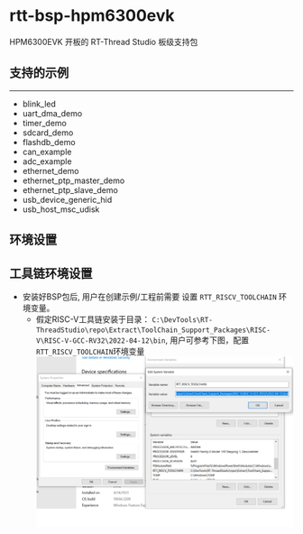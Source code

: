 # rtt-bsp-hpm6300evk

HPM6300EVK 开板的 RT-Thread Studio 板级支持包

## 支持的示例
***
- blink_led
- uart_dma_demo
- timer_demo
- sdcard_demo
- flashdb_demo
- can_example
- adc_example
- ethernet_demo
- ethernet_ptp_master_demo
- ethernet_ptp_slave_demo
- usb_device_generic_hid
- usb_host_msc_udisk


## 环境设置

## 工具链环境设置
- 安装好BSP包后, 用户在创建示例/工程前需要 设置 `RTT_RISCV_TOOLCHAIN` 环境变量。
    - 假定RISC-V工具链安装于目录： `C:\DevTools\RT-ThreadStudio\repo\Extract\ToolChain_Support_Packages\RISC-V\RISC-V-GCC-RV32\2022-04-12\bin`, 用户可参考下图，配置`RTT_RISCV_TOOLCHAIN`环境变量 
    ![设置 RTT_RISCV_TOOLCHAIN 环境变量](documents/images/set_rtt_riscv_toolchain_env.png)